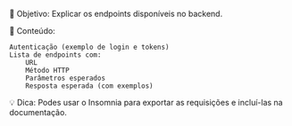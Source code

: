 📌 Objetivo: Explicar os endpoints disponíveis no backend.

📜 Conteúdo:

    Autenticação (exemplo de login e tokens)
    Lista de endpoints com:
        URL
        Método HTTP
        Parâmetros esperados
        Resposta esperada (com exemplos)

💡 Dica: Podes usar o Insomnia para exportar as requisições e incluí-las na documentação.
